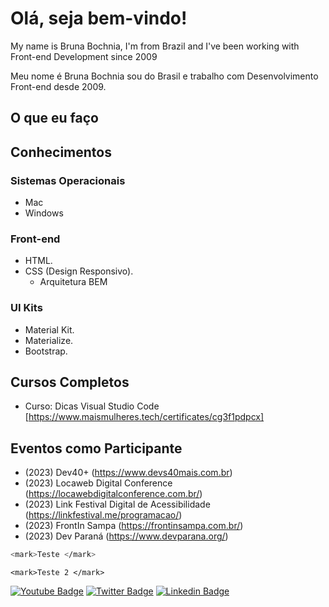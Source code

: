# Olá, seja bem-vindo!

My name is Bruna Bochnia, I'm from Brazil and I've been working with Front-end Development since 2009

Meu nome é Bruna Bochnia sou do Brasil e trabalho com Desenvolvimento Front-end desde 2009. 

## O que eu faço

## Conhecimentos
### Sistemas Operacionais
* Mac
* Windows

### Front-end
* HTML.
* CSS (Design Responsivo).
  * Arquitetura BEM

### UI Kits
* Material Kit.
* Materialize.
* Bootstrap.

## Cursos Completos
 * Curso: Dicas Visual Studio Code [https://www.maismulheres.tech/certificates/cg3f1pdpcx]

## Eventos como Participante
  * (2023) Dev40+ (https://www.devs40mais.com.br)
  * (2023) Locaweb Digital Conference (https://locawebdigitalconference.com.br/)
  * (2023) Link Festival Digital de Acessibilidade (https://linkfestival.me/programacao/)
  * (2023) FrontIn Sampa (https://frontinsampa.com.br/)
  * (2023) Dev Paraná (https://www.devparana.org/)
  

```sh
<mark>Teste </mark>
```

```jsh
<mark>Teste 2 </mark>
```




[![Youtube Badge](https://img.shields.io/badge/-Youtube-FF0000?style=flat-square&labelColor=FF0000&logo=youtube&logoColor=white&link=https://youtube.com/c/)](https://youtube.com/c/)
[![Twitter Badge](https://img.shields.io/badge/-Twitter-1ca0f1?style=flat-square&labelColor=1ca0f1&logo=twitter&logoColor=white&link=https://twitter.com/)](https://twitter.com/)
[![Linkedin Badge](https://img.shields.io/badge/-LinkedIn-blue?style=flat-square&logo=Linkedin&logoColor=white&link=https://www.linkedin.com/in/bruna-bochnia-a78910145/)](https://www.linkedin.com/in/bruna-bochnia-a78910145/)
